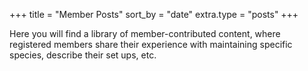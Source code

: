 +++
title = "Member Posts"
sort_by = "date"
extra.type = "posts"
+++

Here you will find a library of member-contributed content, where registered members share their experience with maintaining specific species, describe their set ups, etc.
